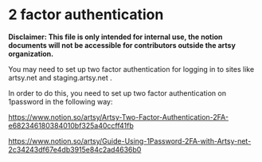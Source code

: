 # 2 factor authentication

**Disclaimer: This file is only intended for internal use, the notion documents will not be accessible for contributors outside the artsy organization.**

You may need to set up two factor authentication for logging in to sites like artsy.net and staging.artsy.net .

In order to do this, you need to set up two factor authentication on 1password in the following way:

https://www.notion.so/artsy/Artsy-Two-Factor-Authentication-2FA-e682346180384010bf325a40ccff41fb

https://www.notion.so/artsy/Guide-Using-1Password-2FA-with-Artsy-net-2c34243df67e4db3915e84c2ad4636b0
